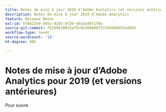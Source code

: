 ```yaml
---
title: Notes de mise à jour 2019 d’Adobe Analytics (et versions antérieures)
description: Notes de mise à jour 2019 d’Adobe Analytics
feature: Release Notes
exl-id: 5f6822e9-895a-4285-8f30-48a2ed9f1f0a
source-git-commit: f6199620033af9c8e304bd0f537d4e0b052ed64d
workflow-type: tm+mt
source-wordcount: '18'
ht-degree: 88%

---
```


# Notes de mise à jour d’Adobe Analytics pour 2019 (et versions antérieures)

Pour suivre
